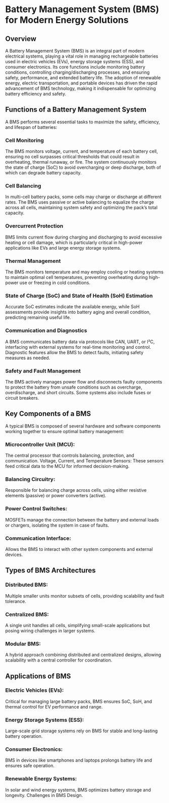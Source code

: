 # Battery Management System (BMS) for Modern Energy Solutions
## Overview
A Battery Management System (BMS) is an integral part of modern electrical systems, playing a vital role in managing rechargeable batteries used in electric vehicles (EVs), energy storage systems (ESS), and consumer electronics. Its core functions include monitoring battery conditions, controlling charging/discharging processes, and ensuring safety, performance, and extended battery life. The adoption of renewable energy, electric transportation, and portable devices has driven the rapid advancement of BMS technology, making it indispensable for optimizing battery efficiency and safety.

## Functions of a Battery Management System
A BMS performs several essential tasks to maximize the safety, efficiency, and lifespan of batteries:

### Cell Monitoring
The BMS monitors voltage, current, and temperature of each battery cell, ensuring no cell surpasses critical thresholds that could result in overheating, thermal runaway, or fire. The system continuously monitors the state of charge (SoC) to avoid overcharging or deep discharge, both of which can degrade battery capacity.

### Cell Balancing
In multi-cell battery packs, some cells may charge or discharge at different rates. The BMS uses passive or active balancing to equalize the charge across all cells, maintaining system safety and optimizing the pack’s total capacity.

### Overcurrent Protection
BMS limits current flow during charging and discharging to avoid excessive heating or cell damage, which is particularly critical in high-power applications like EVs and large energy storage systems.

### Thermal Management
The BMS monitors temperature and may employ cooling or heating systems to maintain optimal cell temperatures, preventing overheating during high-power use or freezing in cold conditions.

### State of Charge (SoC) and State of Health (SoH) Estimation
Accurate SoC estimates indicate the available energy, while SoH assessments provide insights into battery aging and overall condition, predicting remaining useful life.

### Communication and Diagnostics
A BMS communicates battery data via protocols like CAN, UART, or I²C, interfacing with external systems for real-time monitoring and control. Diagnostic features allow the BMS to detect faults, initiating safety measures as needed.

### Safety and Fault Management
The BMS actively manages power flow and disconnects faulty components to protect the battery from unsafe conditions such as overcharge, overdischarge, and short circuits. Some systems also include fuses or circuit breakers.

## Key Components of a BMS
A typical BMS is composed of several hardware and software components working together to ensure optimal battery management:

### Microcontroller Unit (MCU): 
The central processor that controls balancing, protection, and communication.
Voltage, Current, and Temperature Sensors: These sensors feed critical data to the MCU for informed decision-making.
### Balancing Circuitry: 
Responsible for balancing charge across cells, using either resistive elements (passive) or power converters (active).
### Power Control Switches: 
MOSFETs manage the connection between the battery and external loads or chargers, isolating the system in case of faults.
### Communication Interface:
Allows the BMS to interact with other system components and external devices.
## Types of BMS Architectures
### Distributed BMS: 
Multiple smaller units monitor subsets of cells, providing scalability and fault tolerance.
### Centralized BMS: 
A single unit handles all cells, simplifying small-scale applications but posing wiring challenges in larger systems.
### Modular BMS: 
A hybrid approach combining distributed and centralized designs, allowing scalability with a central controller for coordination.
## Applications of BMS
### Electric Vehicles (EVs): 
Critical for managing large battery packs, BMS ensures SoC, SoH, and thermal control for EV performance and range.
### Energy Storage Systems (ESS):
Large-scale grid storage systems rely on BMS for stable and long-lasting battery operation.
### Consumer Electronics: 
BMS in devices like smartphones and laptops prolongs battery life and ensures safe operation.
### Renewable Energy Systems:
In solar and wind energy systems, BMS optimizes battery storage and longevity.
Challenges in BMS Design.
